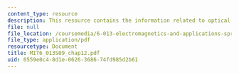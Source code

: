 ```yaml
---
content_type: resource
description: This resource contains the information related to optical communication
file: null
file_location: /coursemedia/6-013-electromagnetics-and-applications-spring-2009/0559e0c48d1e0626368674fd985d2b61_MIT6_013S09_chap12.pdf
file_type: application/pdf
resourcetype: Document
title: MIT6_013S09_chap12.pdf
uid: 0559e0c4-8d1e-0626-3686-74fd985d2b61
---
```

